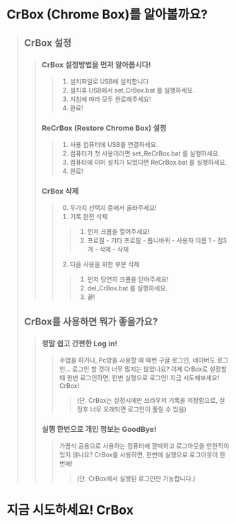 # CrBox (Chrome Box)를 알아볼까요?

>## CrBox 설정
>   >### CrBox 설정방법을 먼저 알아봅시다!
>   >  > 1. 설치파일로 USB에 설치합니다
>   >  >2. 설치후 USB에서 set_CrBox.bat 를 실행하세요.
>   >  >3. 지침에 따라 모두 완료해주세요!
>   >  >4. 완료!
>   >### ReCrBox (Restore Chrome Box) 설정
>   >  > 1. 사용 컴퓨터에 USB를 연결하세요.
>   >  > 2. 컴퓨터가 첫 사용이라면 set_ReCrBox.bat 를 실행하세요.
>   >  > 3. 컴퓨터에 이미 설치가 되었다면 ReCrBox.bat 를 실행하세요.
>   >  > 4. 완료!
>   > ### CrBox 삭제
>   >  > 0. 두가지 선택지 중에서 골라주세요!
>   >  > 1. 기록 완전 삭제
>   >  >  > 1. 먼저 크롬을 열어주세요!
>   >  >  > 2. 프로필 - 기타 프로필 - 톱니바퀴 - 사용자 이름 1 - 점3개 - 삭제 - 삭제
>   >  > 2. 다음 사용을 위한 부분 삭제
>   >  >  > 1. 먼저 당연히 크롬을 닫아주세요!
>   >  >  > 2. del_CrBox.bat 를 실행하세요.
>   >  >  > 3. 끝!
>## CrBox를 사용하면 뭐가 좋을가요?
>    >### 정말 쉽고 간편한 Log in!
>    >  > 수업을 하거나, Pc방을 사용할 때 매번 구글 로그인, 네이버도 로그인...
>    >  > 로그인 할 것이 너무 많지는 않았나요?
>    >  > 이제 CrBox로 설정할때 한번 로그인하면, 한번 실행으로 로그인!
>    >  > 지금 시도해보세요! CrBox!
>    >  >   >(단. CrBox는 설정시에만 브라우저 기록을 저장함으로, 설정후 너무 오래되면 로그인이 풀릴 수 있음)
>    >### 실행 한번으로 개인 정보는 GoodBye!
>    >  > 가끔식 공용으로 사용하는 컴퓨터에 깜박하고 로그아웃을 안한적이 있지 않나요?
>    >  > CrBox를 사용하면, 한번에 실행으로 로그아웃이 한번에!
>    >  >   >(단. CrBox에서 실행된 로그인만 가능합니다.)
# 지금 시도하세요! CrBox
